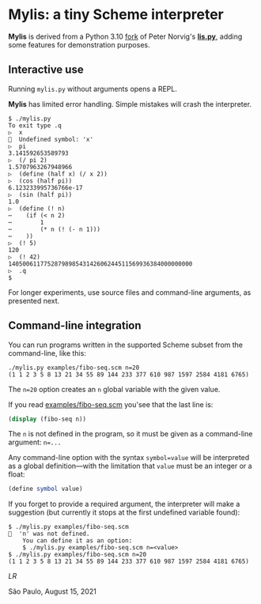 # Mylis: a tiny Scheme interpreter

**Mylis** is derived from a Python 3.10
[fork](https://github.com/fluentpython/lispy/tree/main/original/py3.10) of Peter Norvig's
[**lis.py**](https://norvig.com/lispy.html),
adding some features for demonstration purposes.

## Interactive use

Running `mylis.py` without arguments opens a REPL.

**Mylis** has limited error handling.
Simple mistakes will crash the interpreter.

```
$ ./mylis.py
To exit type .q
▷  x
🚨  Undefined symbol: 'x'
▷  pi
3.141592653589793
▷  (/ pi 2)
1.5707963267948966
▷  (define (half x) (/ x 2))
▷  (cos (half pi))
6.123233995736766e-17
▷  (sin (half pi))
1.0
▷  (define (! n)
⋯    (if (< n 2)
⋯        1
⋯        (* n (! (- n 1)))
⋯    ))
▷  (! 5)
120
▷  (! 42)
1405006117752879898543142606244511569936384000000000
▷  .q
$
```

For longer experiments, use source files and
command-line arguments, as presented next.


## Command-line integration

You can run programs written in the supported Scheme subset from the
command-line, like this:

```
./mylis.py examples/fibo-seq.scm n=20
(1 1 2 3 5 8 13 21 34 55 89 144 233 377 610 987 1597 2584 4181 6765)

```

The `n=20` option creates an `n` global variable with the given value.

If you read [examples/fibo-seq.scm](examples/fibo-seq.scm)
you'see that the last line is:

```scheme
(display (fibo-seq n))
```

The `n` is not defined in the program,
so it must be given as a command-line argument: `n=...`

Any command-line option with the syntax `symbol=value`
will be interpreted as a global definition—with
the limitation that `value` must be an integer or a float:

```scheme
(define symbol value)
```

If you forget to provide a required argument,
the interpreter will make a suggestion
(but currently it stops at the first undefined variable found):

```
$ ./mylis.py examples/fibo-seq.scm
🚨  'n' was not defined.
    You can define it as an option:
    $ ./mylis.py examples/fibo-seq.scm n=<value>
$ ./mylis.py examples/fibo-seq.scm n=20
(1 1 2 3 5 8 13 21 34 55 89 144 233 377 610 987 1597 2584 4181 6765)

```

_LR_

São Paulo, August 15, 2021
